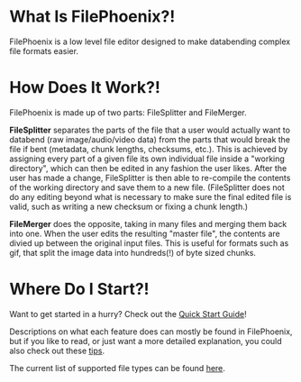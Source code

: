 # What Is FilePhoenix?!

FilePhoenix is a low level file editor designed to make databending complex file formats easier.

# How Does It Work?!

FilePhoenix is made up of two parts: FileSplitter and FileMerger.

**FileSplitter** separates the parts of the file that a user would actually want to databend (raw image/audio/video data) from the parts that would break the file if bent (metadata, chunk lengths, checksums, etc.).
This is achieved by assigning every part of a given file its own individual file inside a "working directory", which can then be edited in any fashion the user likes.
After the user has made a change, FileSplitter is then able to re-compile the contents of the working directory and save them to a new file.
(FileSplitter does not do any editing beyond what is necessary to make sure the final edited file is valid, such as writing a new checksum or fixing a chunk length.)

**FileMerger** does the opposite, taking in many files and merging them back into one.
When the user edits the resulting "master file", the contents are divied up between the original input files.
This is useful for formats such as gif, that split the image data into hundreds(!) of byte sized chunks.

# Where Do I Start?!

Want to get started in a hurry? Check out the [Quick Start Guide](QuickStartGuide.md)!

Descriptions on what each feature does can mostly be found in FilePhoenix, but if you like to read, or just want a more detailed explanation, you could also check out these [tips](Tips.md).

The current list of supported file types can be found [here](Filetypes.md).